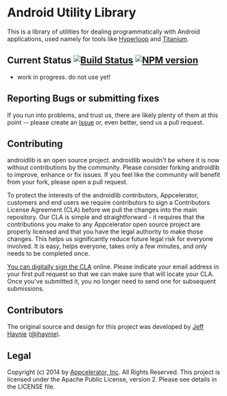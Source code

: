 Android Utility Library 
===================

This is a library of utilities for dealing programmatically with Android applications, used namely for tools like [Hyperloop](https://github.com/appcelerator/hyperloop) and [Titanium](https://github.com/appcelerator/titanium).

## Current Status [![Build Status](https://travis-ci.org/appcelerator/androidlib.svg?branch=master)](https://travis-ci.org/appcelerator/androidlib) [![NPM version](https://badge.fury.io/js/androidlib.svg)](http://badge.fury.io/js/androidlib)

- work in progress. do not use yet!


## Reporting Bugs or submitting fixes

If you run into problems, and trust us, there are likely plenty of them at this point -- please create an [Issue](https://github.com/appcelerator/androidlib/issues) or, even better, send us a pull request. 

## Contributing

androidlib is an open source project.  androidlib wouldn't be where it is now without contributions by the community. Please consider forking androidlib to improve, enhance or fix issues. If you feel like the community will benefit from your fork, please open a pull request.

To protect the interests of the androidlib contributors, Appcelerator, customers and end users we require contributors to sign a Contributors License Agreement (CLA) before we pull the changes into the main repository. Our CLA is simple and straightforward - it requires that the contributions you make to any Appcelerator open source project are properly licensed and that you have the legal authority to make those changes. This helps us significantly reduce future legal risk for everyone involved. It is easy, helps everyone, takes only a few minutes, and only needs to be completed once.

[You can digitally sign the CLA](http://bit.ly/app_cla) online. Please indicate your email address in your first pull request so that we can make sure that will locate your CLA.  Once you've submitted it, you no longer need to send one for subsequent submissions.

## Contributors

The original source and design for this project was developed by [Jeff Haynie](http://github.com/jhaynie) ([@jhaynie](http://twitter.com/jhaynie)).

## Legal

Copyright (c) 2014 by [Appcelerator, Inc](http://www.appcelerator.com). All Rights Reserved.
This project is licensed under the Apache Public License, version 2.  Please see details in the LICENSE file.
